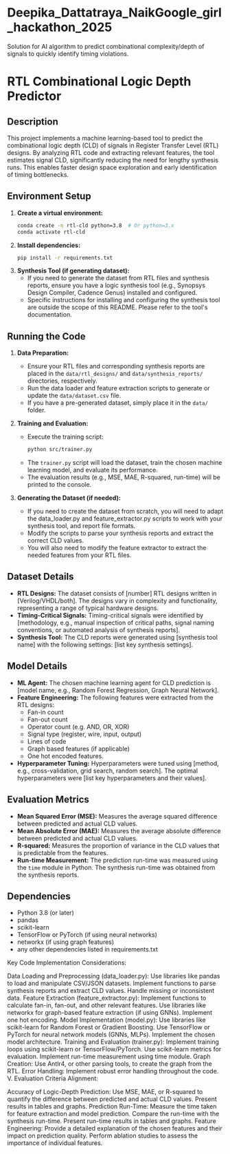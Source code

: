 # Deepika_Dattatraya_NaikGoogle_girl_hackathon_2025
Solution for AI algorithm to predict combinational complexity/depth of signals to quickly identify timing violations. 
# RTL Combinational Logic Depth Predictor

## Description

This project implements a machine learning-based tool to predict the combinational logic depth (CLD) of signals in Register Transfer Level (RTL) designs. By analyzing RTL code and extracting relevant features, the tool estimates signal CLD, significantly reducing the need for lengthy synthesis runs. This enables faster design space exploration and early identification of timing bottlenecks.

## Environment Setup

1.  **Create a virtual environment:**
    ```bash
    conda create -n rtl-cld python=3.8  # Or python=3.x
    conda activate rtl-cld
    ```
2.  **Install dependencies:**
    ```bash
    pip install -r requirements.txt
    ```
3.  **Synthesis Tool (if generating dataset):**
    * If you need to generate the dataset from RTL files and synthesis reports, ensure you have a logic synthesis tool (e.g., Synopsys Design Compiler, Cadence Genus) installed and configured.
    * Specific instructions for installing and configuring the synthesis tool are outside the scope of this README. Please refer to the tool's documentation.

## Running the Code

1.  **Data Preparation:**
    * Ensure your RTL files and corresponding synthesis reports are placed in the `data/rtl_designs/` and `data/synthesis_reports/` directories, respectively.
    * Run the data loader and feature extraction scripts to generate or update the `data/dataset.csv` file.
    * If you have a pre-generated dataset, simply place it in the `data/` folder.

2.  **Training and Evaluation:**
    * Execute the training script:
        ```bash
        python src/trainer.py
        ```
    * The `trainer.py` script will load the dataset, train the chosen machine learning model, and evaluate its performance.
    * The evaluation results (e.g., MSE, MAE, R-squared, run-time) will be printed to the console.

3.  **Generating the Dataset (if needed):**
    * If you need to create the dataset from scratch, you will need to adapt the data_loader.py and feature_extractor.py scripts to work with your synthesis tool, and report file formats.
    * Modify the scripts to parse your synthesis reports and extract the correct CLD values.
    * You will also need to modify the feature extractor to extract the needed features from your RTL files.

## Dataset Details

* **RTL Designs:** The dataset consists of [number] RTL designs written in [Verilog/VHDL/both]. The designs vary in complexity and functionality, representing a range of typical hardware designs.
* **Timing-Critical Signals:** Timing-critical signals were identified by [methodology, e.g., manual inspection of critical paths, signal naming conventions, or automated analysis of synthesis reports].
* **Synthesis Tool:** The CLD reports were generated using [synthesis tool name] with the following settings: [list key synthesis settings].

## Model Details

* **ML Agent:** The chosen machine learning agent for CLD prediction is [model name, e.g., Random Forest Regression, Graph Neural Network].
* **Feature Engineering:** The following features were extracted from the RTL designs:
    * Fan-in count
    * Fan-out count
    * Operator count (e.g. AND, OR, XOR)
    * Signal type (register, wire, input, output)
    * Lines of code
    * Graph based features (if applicable)
    * One hot encoded features.
* **Hyperparameter Tuning:** Hyperparameters were tuned using [method, e.g., cross-validation, grid search, random search]. The optimal hyperparameters were [list key hyperparameters and their values].

## Evaluation Metrics

* **Mean Squared Error (MSE):** Measures the average squared difference between predicted and actual CLD values.
* **Mean Absolute Error (MAE):** Measures the average absolute difference between predicted and actual CLD values.
* **R-squared:** Measures the proportion of variance in the CLD values that is predictable from the features.
* **Run-time Measurement:** The prediction run-time was measured using the `time` module in Python. The synthesis run-time was obtained from the synthesis reports.

## Dependencies

* Python 3.8 (or later)
* pandas
* scikit-learn
* TensorFlow or PyTorch (if using neural networks)
* networkx (if using graph features)
* any other dependencies listed in requirements.txt

Key Code Implementation Considerations:

Data Loading and Preprocessing (data_loader.py):
Use libraries like pandas to load and manipulate CSV/JSON datasets.
Implement functions to parse synthesis reports and extract CLD values.
Handle missing or inconsistent data.
Feature Extraction (feature_extractor.py):
Implement functions to calculate fan-in, fan-out, and other relevant features.
Use libraries like networkx for graph-based feature extraction (if using GNNs).
Implement one hot encoding.
Model Implementation (model.py):
Use libraries like scikit-learn for Random Forest or Gradient Boosting.
Use TensorFlow or PyTorch for neural network models (GNNs, MLPs).
Implement the chosen model architecture.
Training and Evaluation (trainer.py):
Implement training loops using scikit-learn or TensorFlow/PyTorch.
Use scikit-learn metrics for evaluation.
Implement run-time measurement using time module.
Graph Creation:
Use Antlr4, or other parsing tools, to create the graph from the RTL.
Error Handling:
Implement robust error handling throughout the code.
V. Evaluation Criteria Alignment:

Accuracy of Logic-Depth Prediction:
Use MSE, MAE, or R-squared to quantify the difference between predicted and actual CLD values.
Present results in tables and graphs.
Prediction Run-Time:
Measure the time taken for feature extraction and model prediction.
Compare the run-time with the synthesis run-time.
Present run-time results in tables and graphs.
Feature Engineering:
Provide a detailed explanation of the chosen features and their impact on prediction quality.
Perform ablation studies to assess the importance of individual features.
